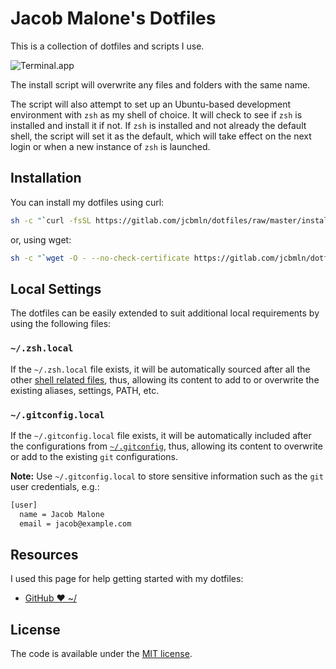 # Jacob Malone's Dotfiles

This is a collection of dotfiles and scripts I use.  

![Terminal.app](https://gitlab.com/jcbmln/dotfiles/raw/master/jacob-terminal.png)

The install script will overwrite any files and folders with the same name.

The script will also attempt to set up an Ubuntu-based development environment with `zsh` as my shell of choice. It will check to see if `zsh` is installed and install it if not. If `zsh` is installed and not already the default shell, the script will set it as the default, which will take effect on the next login or when a new instance of `zsh` is launched.

## Installation

You can install my dotfiles using curl:

```sh
sh -c "`curl -fsSL https://gitlab.com/jcbmln/dotfiles/raw/master/install.sh`"
```

or, using wget:

```sh
sh -c "`wget -O - --no-check-certificate https://gitlab.com/jcbmln/dotfiles/raw/master/install.sh`"
```

## Local Settings

The dotfiles can be easily extended to suit additional local
requirements by using the following files:

### `~/.zsh.local`

If the `~/.zsh.local` file exists, it will be automatically sourced
after all the other [shell related files](shell), thus, allowing its
content to add to or overwrite the existing aliases, settings, PATH,
etc.

### `~/.gitconfig.local`

If the `~/.gitconfig.local` file exists, it will be automatically
included after the configurations from [`~/.gitconfig`](git/gitconfig), thus, allowing
its content to overwrite or add to the existing `git` configurations.

**Note:** Use `~/.gitconfig.local` to store sensitive information such
as the `git` user credentials, e.g.:

```sh
[user]
  name = Jacob Malone
  email = jacob@example.com
```

## Resources

I used this page for help getting started with my dotfiles:

- [GitHub ❤ ~/](http://dotfiles.github.com/)

## License

The code is available under the [MIT license](LICENSE).